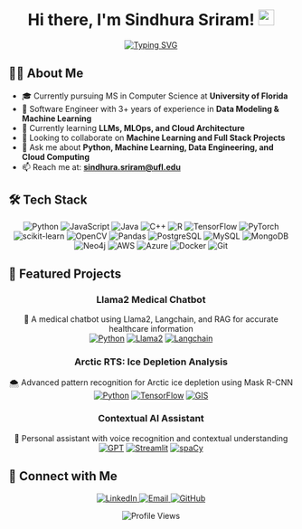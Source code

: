 <!-- Header -->
<h1 align="center">
  Hi there, I'm Sindhura Sriram! <img src="https://media.giphy.com/media/hvRJCLFzcasrR4ia7z/giphy.gif" width="28">
</h1>

<!-- Typing SVG -->
<p align="center">
  <a href="https://git.io/typing-svg">
    <img src="https://readme-typing-svg.demolab.com?font=Fira+Code&weight=600&size=24&duration=3000&pause=1000&color=FF385C&center=true&vCenter=true&random=false&width=600&lines=Software+Engineer;Machine+Learning+Enthusiast;Full+Stack+Developer;Data+Science+Practitioner" alt="Typing SVG" />
  </a>
</p>

<!-- About Me -->
## 👨‍💻 About Me

- 🎓 Currently pursuing MS in Computer Science at **University of Florida**
- 💼 Software Engineer with 3+ years of experience in **Data Modeling & Machine Learning**
- 🌱 Currently learning **LLMs, MLOps, and Cloud Architecture**
- 👯 Looking to collaborate on **Machine Learning and Full Stack Projects**
- 💬 Ask me about **Python, Machine Learning, Data Engineering, and Cloud Computing**
- 📫 Reach me at: **sindhura.sriram@ufl.edu**

<!-- Tech Stack -->
## 🛠️ Tech Stack

<p align="center">
  <!-- Programming Languages -->
  <img src="https://img.shields.io/badge/Python-3776AB?style=for-the-badge&logo=python&logoColor=white" alt="Python" />
  <img src="https://img.shields.io/badge/JavaScript-F7DF1E?style=for-the-badge&logo=javascript&logoColor=black" alt="JavaScript" />
  <img src="https://img.shields.io/badge/Java-ED8B00?style=for-the-badge&logo=openjdk&logoColor=white" alt="Java" />
  <img src="https://img.shields.io/badge/C++-00599C?style=for-the-badge&logo=cplusplus&logoColor=white" alt="C++" />
  <img src="https://img.shields.io/badge/R-276DC3?style=for-the-badge&logo=r&logoColor=white" alt="R" />

  <!-- Frameworks & Libraries -->
  <img src="https://img.shields.io/badge/TensorFlow-FF6F00?style=for-the-badge&logo=tensorflow&logoColor=white" alt="TensorFlow" />
  <img src="https://img.shields.io/badge/PyTorch-EE4C2C?style=for-the-badge&logo=pytorch&logoColor=white" alt="PyTorch" />
  <img src="https://img.shields.io/badge/scikit--learn-F7931E?style=for-the-badge&logo=scikit-learn&logoColor=white" alt="scikit-learn" />
  <img src="https://img.shields.io/badge/OpenCV-5C3EE8?style=for-the-badge&logo=opencv&logoColor=white" alt="OpenCV" />
  <img src="https://img.shields.io/badge/pandas-150458?style=for-the-badge&logo=pandas&logoColor=white" alt="Pandas" />

  <!-- Databases -->
  <img src="https://img.shields.io/badge/PostgreSQL-316192?style=for-the-badge&logo=postgresql&logoColor=white" alt="PostgreSQL" />
  <img src="https://img.shields.io/badge/MySQL-00000F?style=for-the-badge&logo=mysql&logoColor=white" alt="MySQL" />
  <img src="https://img.shields.io/badge/MongoDB-4EA94B?style=for-the-badge&logo=mongodb&logoColor=white" alt="MongoDB" />
  <img src="https://img.shields.io/badge/Neo4j-008CC1?style=for-the-badge&logo=neo4j&logoColor=white" alt="Neo4j" />

  <!-- Cloud & Tools -->
  <img src="https://img.shields.io/badge/AWS-232F3E?style=for-the-badge&logo=amazon-aws&logoColor=white" alt="AWS" />
  <img src="https://img.shields.io/badge/Azure-0089D6?style=for-the-badge&logo=microsoft-azure&logoColor=white" alt="Azure" />
  <img src="https://img.shields.io/badge/Docker-2496ED?style=for-the-badge&logo=docker&logoColor=white" alt="Docker" />
  <img src="https://img.shields.io/badge/Git-F05032?style=for-the-badge&logo=git&logoColor=white" alt="Git" />
</p>

<!-- Featured Projects -->
## 🚀 Featured Projects

<div align="center">

### Llama2 Medical Chatbot
🏥 A medical chatbot using Llama2, Langchain, and RAG for accurate healthcare information
<br>
[![Python](https://img.shields.io/badge/Python-3776AB?style=flat-square&logo=python&logoColor=white)]() 
[![Llama2](https://img.shields.io/badge/Llama2-FF6F00?style=flat-square&logo=meta&logoColor=white)]()
[![Langchain](https://img.shields.io/badge/Langchain-121212?style=flat-square&logo=chainlink&logoColor=white)]()

### Arctic RTS: Ice Depletion Analysis
🌨️ Advanced pattern recognition for Arctic ice depletion using Mask R-CNN
<br>
[![Python](https://img.shields.io/badge/Python-3776AB?style=flat-square&logo=python&logoColor=white)]()
[![TensorFlow](https://img.shields.io/badge/TensorFlow-FF6F00?style=flat-square&logo=tensorflow&logoColor=white)]()
[![GIS](https://img.shields.io/badge/GIS-32A852?style=flat-square&logo=qgis&logoColor=white)]()

### Contextual AI Assistant
🤖 Personal assistant with voice recognition and contextual understanding
<br>
[![GPT](https://img.shields.io/badge/GPT-412991?style=flat-square&logo=openai&logoColor=white)]()
[![Streamlit](https://img.shields.io/badge/Streamlit-FF4B4B?style=flat-square&logo=streamlit&logoColor=white)]()
[![spaCy](https://img.shields.io/badge/spaCy-09A3D5?style=flat-square&logo=spacy&logoColor=white)]()

</div>

<!-- Connect with Me -->
## 🤝 Connect with Me

<p align="center">
  <a href="https://www.linkedin.com/in/sindhurasriram">
    <img src="https://img.shields.io/badge/LinkedIn-0077B5?style=for-the-badge&logo=linkedin&logoColor=white" alt="LinkedIn" />
  </a>
  <a href="mailto:sindhura.sriram@ufl.edu">
    <img src="https://img.shields.io/badge/Email-D14836?style=for-the-badge&logo=gmail&logoColor=white" alt="Email" />
  </a>
  <a href="https://github.com/SindhuraSriram">
    <img src="https://img.shields.io/badge/GitHub-100000?style=for-the-badge&logo=github&logoColor=white" alt="GitHub" />
  </a>
</p>

<!-- Profile Views -->
<p align="center">
  <img src="https://komarev.com/ghpvc/?username=SindhuraSriram&style=flat-square&color=blue" alt="Profile Views" />
</p>

